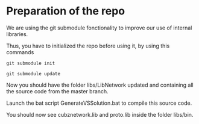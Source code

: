 # Preparation of the repo

We are using the git submodule fonctionality to improve our use of internal libraries.

Thus, you have to initialized the repo before using it, by using this commands

```git submodule init```

```git submodule update```

Now you should have the folder libs/LibNetwork updated and containing all the source code from the master branch.

Launch the bat script GenerateVSSolution.bat to compile this source code.

You should now see cubznetwork.lib and proto.lib inside the folder libs/bin.
